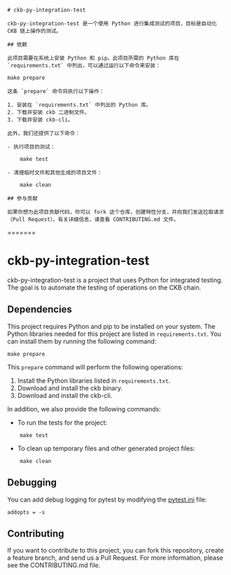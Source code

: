 ```
# ckb-py-integration-test

ckb-py-integration-test 是一个使用 Python 进行集成测试的项目，目标是自动化 CKB 链上操作的测试。

## 依赖

此项目需要在系统上安装 Python 和 pip。此项目所需的 Python 库在 `requirements.txt` 中列出，可以通过运行以下命令来安装：

make prepare

这条 `prepare` 命令将执行以下操作：

1. 安装在 `requirements.txt` 中列出的 Python 库。
2. 下载并安装 ckb 二进制文件。
3. 下载并安装 ckb-cli。

此外，我们还提供了以下命令：

- 执行项目的测试：

    make test

- 清理临时文件和其他生成的项目文件：

    make clean

## 参与贡献

如果你想为此项目贡献代码，你可以 fork 这个仓库，创建特性分支，并向我们发送拉取请求（Pull Request）。有关详细信息，请查看 CONTRIBUTING.md 文件。
```
=======
# ckb-py-integration-test

ckb-py-integration-test is a project that uses Python for integrated testing. The goal is to automate the testing of operations on the CKB chain.

## Dependencies

This project requires Python and pip to be installed on your system. The Python libraries needed for this project are listed in `requirements.txt`. You can install them by running the following command:
```
make prepare
```
This `prepare` command will perform the following operations:

1. Install the Python libraries listed in `requirements.txt`.
2. Download and install the ckb binary.
3. Download and install the ckb-cli.

In addition, we also provide the following commands:

- To run the tests for the project:
  
```
    make test
```

- To clean up temporary files and other generated project files:
```
    make clean
```
## Debugging

You can add debug logging for pytest by modifying the [pytest.ini](pytest.ini) file:

```angular2html
addopts = -s 
```

## Contributing

If you want to contribute to this project, you can fork this repository, create a feature branch, and send us a Pull Request. For more information, please see the CONTRIBUTING.md file.
